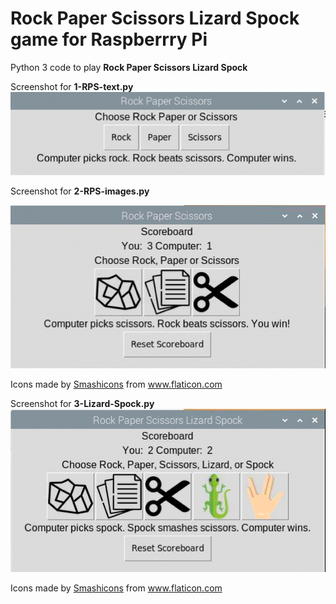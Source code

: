 # Rock Paper Scissors Lizard Spock game for Raspberrry Pi
Python 3 code to play **Rock Paper Scissors Lizard Spock**

Screenshot for **1-RPS-text.py**
![Rock Paper Scissors](https://github.com/carolinedunn/rockpaperscissorslizardspock/blob/main/screenshots/Screen%20Shot%202020-12-23%20at%203.52.21%20PM.png)

Screenshot for **2-RPS-images.py**

![Rock Paper Scissors Icons](https://github.com/carolinedunn/rockpaperscissorslizardspock/blob/main/screenshots/Screen%20Shot%202020-12-23%20at%203.54.18%20PM.png)


<div>Icons made by <a href="https://www.flaticon.com/authors/smashicons" title="Smashicons">Smashicons</a> from <a href="https://www.flaticon.com/" title="Flaticon">www.flaticon.com</a></div>


Screenshot for **3-Lizard-Spock.py**
![Rock Paper Scissors](https://github.com/carolinedunn/rockpaperscissorslizardspock/blob/main/screenshots/Screen%20Shot%202020-12-23%20at%203.55.04%20PM.png)

<div>Icons made by <a href="https://www.flaticon.com/authors/smashicons" title="Smashicons">Smashicons</a> from <a href="https://www.flaticon.com/" title="Flaticon">www.flaticon.com</a></div>
